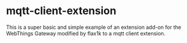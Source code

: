 # mqtt-client-extension

This is a super basic and simple example of an extension add-on for the
WebThings Gateway modified by flax1k to a mqtt client extension.
